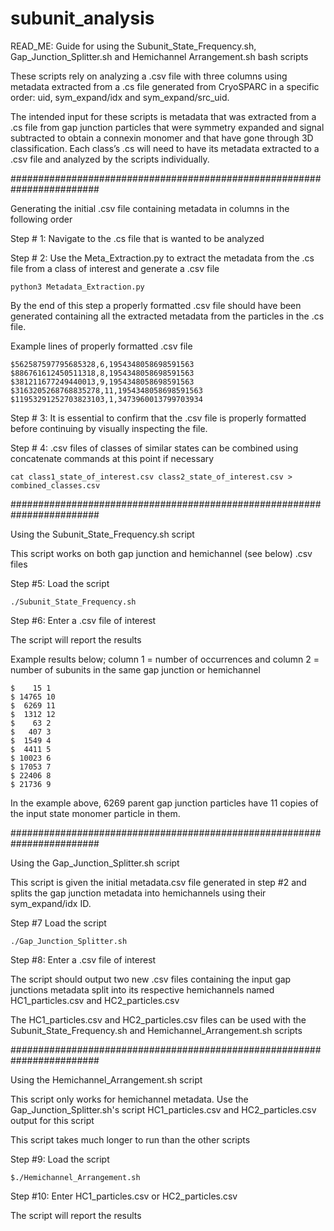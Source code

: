 # subunit_analysis

READ_ME: Guide for using the Subunit_State_Frequency.sh, Gap_Junction_Splitter.sh and Hemichannel Arrangement.sh bash scripts

These scripts rely on analyzing a .csv file with three columns using metadata extracted from a .cs file generated from CryoSPARC in a specific order: uid, sym_expand/idx and sym_expand/src_uid. 

The intended input for these scripts is metadata that was extracted from a .cs file from gap junction particles that were symmetry expanded and signal subtracted to obtain a connexin monomer and that have gone through 3D classification. Each class’s .cs will need to have its metadata extracted to a .csv file and analyzed by the scripts  individually.


########################################################################


Generating the initial .csv file containing metadata in columns in the following order

Step # 1: Navigate to the .cs file that is wanted to be analyzed

Step # 2: Use the Meta_Extraction.py to extract the metadata from the .cs file from a class of interest and generate a .csv file
```
python3 Metadata_Extraction.py
```
By the end of this step a properly formatted .csv file should have been generated containing all the extracted metadata from the particles in the .cs file.

Example lines of properly formatted .csv file
```
$562587597795685328,6,1954348058698591563
$886761612450511318,8,1954348058698591563
$381211677249440013,9,1954348058698591563
$3163205268768835278,11,1954348058698591563
$11953291252703823103,1,3473960013799703934
```
Step # 3: It is essential to confirm that the .csv file is properly formatted before continuing by visually inspecting the file. 

Step # 4: .csv files of classes of similar states can be combined using concatenate commands at this point if necessary
```
cat class1_state_of_interest.csv class2_state_of_interest.csv > combined_classes.csv
```

########################################################################


Using the Subunit_State_Frequency.sh script

This script works on both gap junction and hemichannel (see below) .csv files

Step #5: Load the script
```
./Subunit_State_Frequency.sh
```
Step #6: Enter a .csv file of interest

The script will report the results

Example results below; column 1 = number of occurrences and column 2 = number of subunits in the same gap junction or hemichannel
```
$    15 1
$ 14765 10
$  6269 11
$  1312 12
$    63 2
$   407 3
$  1549 4
$  4411 5
$ 10023 6
$ 17053 7
$ 22406 8
$ 21736 9
```

In the example above, 6269 parent gap junction particles have 11 copies of the input state monomer particle in them.


########################################################################


Using the Gap_Junction_Splitter.sh script

This script is given the initial metadata.csv file generated in step #2 and splits the gap junction metadata into hemichannels using their sym_expand/idx ID. 

Step #7 Load the script
```
./Gap_Junction_Splitter.sh
```

Step #8: Enter a .csv file of interest

The script should output two new .csv files containing the input gap junctions metadata split into its respective hemichannels named HC1_particles.csv and HC2_particles.csv

The HC1_particles.csv and HC2_particles.csv files can be used with the Subunit_State_Frequency.sh and Hemichannel_Arrangement.sh scripts


########################################################################


Using the Hemichannel_Arrangement.sh script

This script only works for hemichannel metadata. Use the Gap_Junction_Splitter.sh's script HC1_particles.csv and HC2_particles.csv output for this script

This script takes much longer to run than the other scripts

Step #9: Load the script
```
$./Hemichannel_Arrangement.sh
```
Step #10: Enter HC1_particles.csv or HC2_particles.csv

The script will report the results

